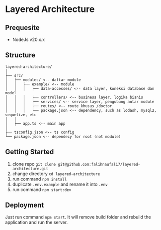# Layered Architecture

## Prequesite
- NodeJs v20.x.x

## Structure
```
layered-architecture/
│
├── src/
│   ├── modules/ <-- daftar module
│   │   ├── example/ <-- module
│   │   │   ├── data-accesses/ <-- data layer, koneksi database dan model
│   │   │   ├── controllers/ <-- business layer, logika bisnis
│   │   │   ├── services/ <-- service layer, pengubung antar module
│   │   │   ├── routes/ <-- route khusus /doctor
│   │   │   └── package.json <-- dependency, such as lodash, mysql2, sequelize, etc
│   │
│   ├── app.ts <-- main app
│
├── tsconfig.json <-- ts config
└── package.json <-- dependecy for root (not module)

```

## Getting Started
1. clone repo `git clone git@github.com:falihnaufal17/layered-architecture.git`
2. change directory `cd layered-architecture`
3. run command `npm install`
4. duplicate `.env.example` and rename it into `.env`
5. run command `npm start:dev`

## Deployment
Just run command `npm start`. It will remove build folder and rebuild the application and run the server.